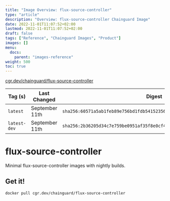 ```yaml
---
title: "Image Overview: flux-source-controller"
type: "article"
description: "Overview: flux-source-controller Chainguard Image"
date: 2022-11-01T11:07:52+02:00
lastmod: 2022-11-01T11:07:52+02:00
draft: false
tags: ["Reference", "Chainguard Images", "Product"]
images: []
menu:
  docs:
    parent: "images-reference"
weight: 500
toc: true
---
```


[cgr.dev/chainguard/flux-source-controller](https://github.com/chainguard-images/images/tree/main/images/flux-source-controller)

| Tag (s)       | Last Changed   | Digest                                                                    |
|---------------|----------------|---------------------------------------------------------------------------|
|  `latest`     | September 11th | `sha256:60571a5ab1feb89e756bd1fdb541523561932a1e8a859a0b91b98fa8097dfdc9` |
|  `latest-dev` | September 11th | `sha256:2b36205d34c7e759be0951af35f8e0cf4c188e9cff9c161ca917fa358909a096` |

# flux-source-controller

Minimal flux-source-controller images with nightly builds.

## Get it!

```shell
docker pull cgr.dev/chainguard/flux-source-controller
```
